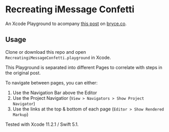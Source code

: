 # Recreating iMessage Confetti

An Xcode Playground to acompany [this post](https://bryce.co/recreating-imessage-confetti/) on [bryce.co](https://bryce.co/).

## Usage

Clone or download this repo and open `RecreatingiMessageConfetti.playground` in Xcode.

This Playground is separated into different Pages to correlate with steps
in the original post.

To navigate between pages, you can either:
1) Use the Navigation Bar above the Editor
2) Use the Project Navigatior (`View > Navigators > Show Project Navigator`)
3) Use the links at the top & bottom of each page (`Editor > Show Rendered Markup`)

Tested with Xcode 11.2.1 / Swift 5.1.
